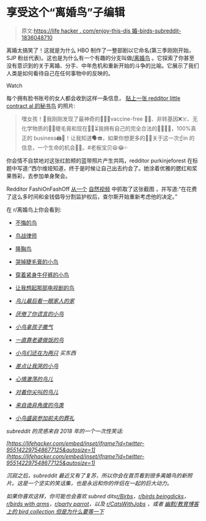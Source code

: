 # 享受这个“离婚鸟”子编辑

> 原文:[https://life hacker . com/enjoy-this-dis 婚-birds-subreddit-1836048710](https://lifehacker.com/enjoy-this-divorced-birds-subreddit-1836048710)

离婚太搞笑了！这就是为什么 HBO 制作了一整部剧以它命名(第三季刚刚开始，SJP 粉丝代表)。这也是为什么有一个有趣的分支叫做[/离婚鸟](https://www.reddit.com/r/DivorcedBirds/) 。它探索了你甚至没有意识到的关于离婚、分手、中年危机和重新开始的斗争的比喻。它展示了我们人类是如何看待自己在任何事物中的反映的。

Watch

每个拥有脸书账号的女人都会收到这样一条信息， [贴上一张 redditor little contract al 的秘书鸟](https://www.reddit.com/r/DivorcedBirds/comments/bmgxr8/hey_girl_i_just_discovered_the_most_amazing/) 的照片:

> 嘿女孩！🤗我刚刚发现了最神奇的🙌🏻✨vaccine-free 🧼🤢、非转基因❌☠️、无化学物质的🧪🥊睫毛膏和现在💅🏻⏳我拥有自己的完全合法的👍🏻👌🏻，100%真正的 business🖨💸！让我知道🗣☎️，如果你想更多的🧮💯关于这一次☝️in 的信息，一个生命的机会💄💋。#老板宝贝😆😂💦

你会情不自禁地对这张红脸颊的蓝带照片产生共鸣，redditor purkinjeforest 在标题中写道:“西尔维娅知道，终于是时候让自己出去约会了。她涂着优雅的腮红和浆果唇彩，去参加单身聚会。

Redditor FashiOnFashOff [从一个](https://www.reddit.com/r/DivorcedBirds/comments/bl14v5/after_spending_so_much_time_and_money_advocating/) [自然视频](https://www.youtube.com/watch?v=1tWLDhJ6mjQ) 中抓取了这张截图 ，并写道:“在花费了这么多时间和金钱倡导分割监护权后，查尔斯开始重新考虑他的决定。”

在 r/离婚鸟上你会看到:

*   [不悔的鸟](https://www.reddit.com/r/DivorcedBirds/comments/9u6nch/as_she_walked_out_the_door_she_stopped_to_take/)

*   [鸟战律师](https://www.reddit.com/r/DivorcedBirds/comments/bsn0ad/kurt_looked_his_exs_lawyer_dead_in_the_eyes_she/)
*   [隆胸鸟](https://www.reddit.com/r/DivorcedBirds/comments/9tgr8y/so_thats_what_she_spent_her_alimony_money_on/)
*   [哭掉睫毛膏的小鸟](https://www.reddit.com/r/DivorcedBirds/comments/c7zxiz/when_debra_found_out_jonas_was_cheating_on_her/)
*   [穿着紧身牛仔裤的小鸟](https://www.reddit.com/r/DivorcedBirds/comments/bjzi2t/bill_was_ready_to_date_again_lisa_always_told_him/)
*   [让我想起那部电视剧的鸟](https://www.reddit.com/r/DivorcedBirds/comments/c7kuxu/scott_woke_up_on_the_driveway_with_his_head/)
*   *[鸟儿最后看一眼家人的家](https://www.reddit.com/r/DivorcedBirds/comments/c7ghho/amy_just_had_to_take_one_last_look_at_her_and/)*
*   *[厌倦了你谎言的小鸟](https://www.reddit.com/r/DivorcedBirds/comments/aipd2o/ive_known_about_the_affair_for_months_kate_aaron/)*
*   *[小鸟拿孩子撒气](https://www.reddit.com/r/DivorcedBirds/comments/bexu5v/karen_took_out_all_of_her_frustration_on_junior/)*
*   *[一直靠老婆做饭的鸟](https://www.reddit.com/r/DivorcedBirds/comments/c6tq4r/gerry_has_never_had_to_cook_for_himself/)*
*   *[小鸟们还在为两只](https://www.reddit.com/r/DivorcedBirds/comments/bz6ii8/franklin_got_home_with_the_fish_and_realized_he/) 买东西*
*   *[差点让我哭的小鸟](https://www.reddit.com/r/DivorcedBirds/comments/c27acg/since_it_was_saturday_and_maude_was_about_to_drop/)* 
*   *[心情激荡的鸟儿](https://www.reddit.com/r/DivorcedBirds/comments/bpccvn/hes_happy_to_answer_any_questions_you_have_except/)*
*   *[对着你尖叫的鸟儿](https://www.reddit.com/r/DivorcedBirds/comments/c6ty8v/you_will_never_tell_me_what_to_do_ever_again/)*
*   *[来自诡异角度的鸟类](https://www.reddit.com/r/DivorcedBirds/comments/bhxtfk/a_restraining_order_did_not_faze_matilda_her_love/)*
*   *[小鸟盛装参加前夫的葬礼](https://www.reddit.com/r/DivorcedBirds/comments/barbk3/dianne_celebrated_her_victory_in_court_by_using/)*

*subreddit 的灵感来自 2018 年的一个一次性笑话:*

 *[https://lifehacker.com/embed/inset/iframe?id=twitter-955142297548677125&autosize=1](https://lifehacker.com/embed/inset/iframe?id=twitter-955142297548677125&autosize=1)* 

*沉寂之后，subreddit 最近又有了复苏，所以你会在首页看到很多离婚鸟的新照片。这是一个坚实的笑话集，也是永远和你的伴侣在一起的巨大动力。*

*如果你喜欢这样，你可能也会喜欢 subred dits[r/Birbs](https://www.reddit.com/r/Birbs/)，[r/birds beingdicks](https://reddit.com/r/BirdsBeingDicks)，[r/birds with arms](https://www.reddit.com/r/birdswitharms/)，[r/party parrot](https://www.reddit.com/r/PartyParrot)，以及 [r/CatsWithJobs](https://www.reddit.com/r/Catswithjobs/) ，或者 [幽默/教育博客上的 bird collection 但是为什么要等一下](https://waitbutwhy.com/2014/10/dark-secrets-bird-world.html)*